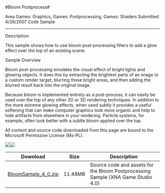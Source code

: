 #Bloom Postprocess#

Area
Games: Graphics, Games: Postprocessing, Games: Shaders
Submitted
4/26/2007
Code Sample

---

Description: 

This sample shows how to use bloom post-processing filters to add a glow effect over the top of an existing scene.

Sample Overview

Bloom post-processing emulates the visual effect of bright lights and glowing objects. It does this by extracting the brightest parts of an image to a custom render target, blurring these bright areas, and then adding the blurred result back into the original image.

Because bloom is implemented entirely as a post-process, it can easily be used over the top of any other 2D or 3D rendering techniques. In addition to the more extreme glowing effects, when used subtly it provides a useful softening that can make computer graphics look more organic and help to hide artifacts from elsewhere in your rendering. Particle systems, for example, often look better with a subtle bloom applied over the top.


All content and source code downloaded from this page are bound to the Microsoft Permissive License (Ms-PL).

![](https://github.com/simondarksidej/XNAGameStudio/blob/master/Images/XNA_Bloom_01_small.jpg)![](https://github.com/simondarksidej/XNAGameStudio/blob/master/Images/XNA_Bloom_02_small.jpg)

	
Download | Size | Description
---|---|---|
[BloomSample_4_0.zip](https://github.com/simondarksidej/XNAGameStudio/blob/master/Samples/BloomSample_4_0.zip?raw=true) | 11.48MB | Source code and assets for the Bloom Postprocessing Sample (XNA Game Studio 4.0)